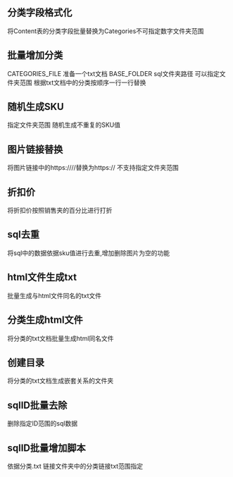 ## 分类字段格式化
将Content表的分类字段批量替换为Categories不可指定数字文件夹范围
## 批量增加分类
 CATEGORIES_FILE 准备一个txt文档
 BASE_FOLDER sql文件夹路径
 可以指定文件夹范围
 根据txt文档中的分类按顺序一行一行替换
 ## 随机生成SKU
指定文件夹范围
随机生成不重复的SKU值
## 图片链接替换
将图片链接中的https:////替换为https://
不支持指定文件夹范围
## 折扣价
将折扣价按照销售夹的百分比进行打折
## sql去重
将sql中的数据依据sku值进行去重,增加删除图片为空的功能
## html文件生成txt
批量生成与html文件同名的txt文件
## 分类生成html文件
将分类的txt文档批量生成html同名文件
## 创建目录
将分类的txt文档生成嵌套关系的文件夹
## sqlID批量去除
删除指定ID范围的sql数据
## sqlID批量增加脚本
依据分类.txt
链接文件夹中的分类链接txt范围指定

